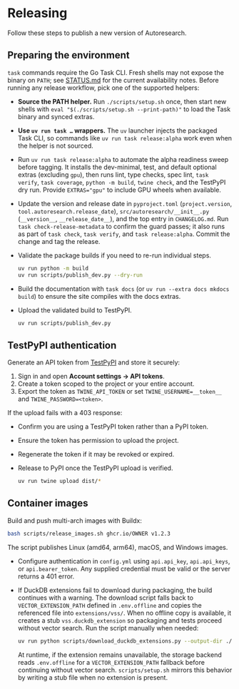 # Releasing

Follow these steps to publish a new version of Autoresearch.

## Preparing the environment

`task` commands require the Go Task CLI. Fresh shells may not expose the
binary on `PATH`; see [STATUS.md][status-cli] for the current availability
notes. Before running any release workflow, pick one of the supported helpers:

- **Source the PATH helper.** Run `./scripts/setup.sh` once, then start new
  shells with `eval "$(./scripts/setup.sh --print-path)"` to load the Task
  binary and synced extras.
- **Use `uv run task …` wrappers.** The `uv` launcher injects the packaged
  Task CLI, so commands like `uv run task release:alpha` work even when the
  helper is not sourced.

- Run `uv run task release:alpha` to automate the alpha readiness sweep before
  tagging. It installs the dev-minimal, test, and default optional extras
  (excluding `gpu`), then runs lint, type checks, spec lint, `task verify`,
  `task coverage`, `python -m build`, `twine check`, and the TestPyPI dry run.
  Provide `EXTRAS="gpu"` to include GPU wheels when available.
- Update the version and release date in `pyproject.toml`
  (`project.version`, `tool.autoresearch.release_date`),
  `src/autoresearch/__init__.py` (`__version__`, `__release_date__`), and the
  top entry in `CHANGELOG.md`. Run `task check-release-metadata` to confirm the
  guard passes; it also runs as part of `task check`, `task verify`, and
  `task release:alpha`. Commit the change and tag the release.
- Validate the package builds if you need to re-run individual steps.

  ```bash
  uv run python -m build
  uv run scripts/publish_dev.py --dry-run
  ```

- Build the documentation with `task docs` (or `uv run --extra docs mkdocs
  build`) to ensure the site compiles with the docs extras.

- Upload the validated build to TestPyPI.

  ```bash
  uv run scripts/publish_dev.py
  ```

[status-cli]:
  https://github.com/autoresearch/autoresearch/blob/main/STATUS.md#status

## TestPyPI authentication

Generate an API token from [TestPyPI](https://test.pypi.org/manage/account/)
and store it securely:

1. Sign in and open **Account settings → API tokens**.
2. Create a token scoped to the project or your entire account.
3. Export the token as ``TWINE_API_TOKEN`` or set
   ``TWINE_USERNAME=__token__`` and ``TWINE_PASSWORD=<token>``.

If the upload fails with a 403 response:

- Confirm you are using a TestPyPI token rather than a PyPI token.
- Ensure the token has permission to upload the project.
- Regenerate the token if it may be revoked or expired.

- Release to PyPI once the TestPyPI upload is verified.

  ```bash
  uv run twine upload dist/*
  ```

## Container images

Build and push multi-arch images with Buildx:

```bash
bash scripts/release_images.sh ghcr.io/OWNER v1.2.3
```

The script publishes Linux (amd64, arm64), macOS, and Windows images.

- Configure authentication in `config.yml` using `api.api_key`,
  `api.api_keys`, or `api.bearer_token`. Any supplied credential must be valid
  or the server returns a 401 error.

- If DuckDB extensions fail to download during packaging, the build
  continues with a warning. The download script falls back to
  `VECTOR_EXTENSION_PATH` defined in `.env.offline` and copies the
  referenced file into `extensions/vss/`. When no offline copy is
  available, it creates a stub `vss.duckdb_extension` so packaging and
  tests proceed without vector search. Run the script manually when
  needed:

  ```bash
  uv run python scripts/download_duckdb_extensions.py --output-dir ./extensions
  ```

  At runtime, if the extension remains unavailable, the storage backend
  reads `.env.offline` for a `VECTOR_EXTENSION_PATH` fallback before
  continuing without vector search. `scripts/setup.sh` mirrors this
  behavior by writing a stub file when no extension is present.

